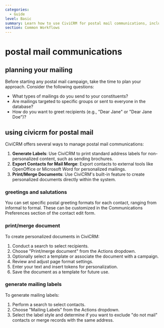 ```yaml
---
categories:
  - Guide
level: Basic
summary: Learn how to use CiviCRM for postal mail communications, including planning, generating labels, and creating personalized documents.
section: Common Workflows
---
```


# postal mail communications
## planning your mailing
Before starting any postal mail campaign, take the time to plan your approach. Consider the following questions:

- What types of mailings do you send to your constituents?
- Are mailings targeted to specific groups or sent to everyone in the database?
- How do you want to greet recipients (e.g., "Dear Jane" or "Dear Jane Doe")?

## using civicrm for postal mail
CiviCRM offers several ways to manage postal mail communications:

1. **Generate Labels**: Use CiviCRM to print standard address labels for non-personalized content, such as sending brochures.
2. **Export Contacts for Mail Merge**: Export contacts to external tools like OpenOffice or Microsoft Word for personalized mailings.
3. **Print/Merge Documents**: Use CiviCRM's built-in feature to create personalized documents directly within the system.

### greetings and salutations
You can set specific postal greeting formats for each contact, ranging from informal to formal. These can be customized in the Communications Preferences section of the contact edit form.

### print/merge document
To create personalized documents in CiviCRM:

1. Conduct a search to select recipients.
2. Choose "Print/merge document" from the Actions dropdown.
3. Optionally select a template or associate the document with a campaign.
4. Review and adjust page format settings.
5. Enter your text and insert tokens for personalization.
6. Save the document as a template for future use.

### generate mailing labels
To generate mailing labels:

1. Perform a search to select contacts.
2. Choose "Mailing Labels" from the Actions dropdown.
3. Select the label style and determine if you want to exclude "do not mail" contacts or merge records with the same address.
